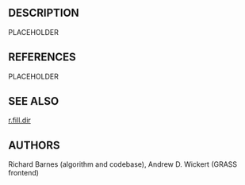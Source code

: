 ## DESCRIPTION

PLACEHOLDER

## REFERENCES

PLACEHOLDER

## SEE ALSO

[r.fill.dir](https://grass.osgeo.org/grass-stable/manuals/r.fill.dir)  

## AUTHORS

Richard Barnes (algorithm and codebase), Andrew D. Wickert (GRASS
frontend)
